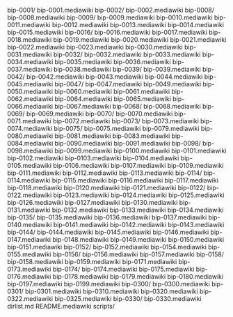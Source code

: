 bip-0001/
bip-0001.mediawiki
bip-0002/
bip-0002.mediawiki
bip-0008/
bip-0008.mediawiki
bip-0009/
bip-0009.mediawiki
bip-0010.mediawiki
bip-0011.mediawiki
bip-0012.mediawiki
bip-0013.mediawiki
bip-0014.mediawiki
bip-0015.mediawiki
bip-0016/
bip-0016.mediawiki
bip-0017.mediawiki
bip-0018.mediawiki
bip-0019.mediawiki
bip-0020.mediawiki
bip-0021.mediawiki
bip-0022.mediawiki
bip-0023.mediawiki
bip-0030.mediawiki
bip-0031.mediawiki
bip-0032/
bip-0032.mediawiki
bip-0033.mediawiki
bip-0034.mediawiki
bip-0035.mediawiki
bip-0036.mediawiki
bip-0037.mediawiki
bip-0038.mediawiki
bip-0039/
bip-0039.mediawiki
bip-0042/
bip-0042.mediawiki
bip-0043.mediawiki
bip-0044.mediawiki
bip-0045.mediawiki
bip-0047/
bip-0047.mediawiki
bip-0049.mediawiki
bip-0050.mediawiki
bip-0060.mediawiki
bip-0061.mediawiki
bip-0062.mediawiki
bip-0064.mediawiki
bip-0065.mediawiki
bip-0066.mediawiki
bip-0067.mediawiki
bip-0068/
bip-0068.mediawiki
bip-0069/
bip-0069.mediawiki
bip-0070/
bip-0070.mediawiki
bip-0071.mediawiki
bip-0072.mediawiki
bip-0073/
bip-0073.mediawiki
bip-0074.mediawiki
bip-0075/
bip-0075.mediawiki
bip-0079.mediawiki
bip-0080.mediawiki
bip-0081.mediawiki
bip-0083.mediawiki
bip-0084.mediawiki
bip-0090.mediawiki
bip-0091.mediawiki
bip-0098/
bip-0098.mediawiki
bip-0099.mediawiki
bip-0100.mediawiki
bip-0101.mediawiki
bip-0102.mediawiki
bip-0103.mediawiki
bip-0104.mediawiki
bip-0105.mediawiki
bip-0106.mediawiki
bip-0107.mediawiki
bip-0109.mediawiki
bip-0111.mediawiki
bip-0112.mediawiki
bip-0113.mediawiki
bip-0114/
bip-0114.mediawiki
bip-0115.mediawiki
bip-0116.mediawiki
bip-0117.mediawiki
bip-0118.mediawiki
bip-0120.mediawiki
bip-0121.mediawiki
bip-0122/
bip-0122.mediawiki
bip-0123.mediawiki
bip-0124.mediawiki
bip-0125.mediawiki
bip-0126.mediawiki
bip-0127.mediawiki
bip-0130.mediawiki
bip-0131.mediawiki
bip-0132.mediawiki
bip-0133.mediawiki
bip-0134.mediawiki
bip-0135/
bip-0135.mediawiki
bip-0136.mediawiki
bip-0137.mediawiki
bip-0140.mediawiki
bip-0141.mediawiki
bip-0142.mediawiki
bip-0143.mediawiki
bip-0144/
bip-0144.mediawiki
bip-0145.mediawiki
bip-0146.mediawiki
bip-0147.mediawiki
bip-0148.mediawiki
bip-0149.mediawiki
bip-0150.mediawiki
bip-0151.mediawiki
bip-0152/
bip-0152.mediawiki
bip-0154.mediawiki
bip-0155.mediawiki
bip-0156/
bip-0156.mediawiki
bip-0157.mediawiki
bip-0158/
bip-0158.mediawiki
bip-0159.mediawiki
bip-0171.mediawiki
bip-0173.mediawiki
bip-0174/
bip-0174.mediawiki
bip-0175.mediawiki
bip-0176.mediawiki
bip-0178.mediawiki
bip-0179.mediawiki
bip-0180.mediawiki
bip-0197.mediawiki
bip-0199.mediawiki
bip-0300/
bip-0300.mediawiki
bip-0301/
bip-0301.mediawiki
bip-0310.mediawiki
bip-0320.mediawiki
bip-0322.mediawiki
bip-0325.mediawiki
bip-0330/
bip-0330.mediawiki
dirlist.md
README.mediawiki
scripts/
